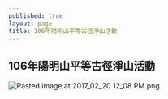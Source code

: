 ```yaml
---
published: true
layout: page
title: 106年陽明山平等古徑淨山活動
---
```

## 106年陽明山平等古徑淨山活動

![Pasted image at 2017_02_20 12_08 PM.png]({{site.baseurl}}/static_files/upload_images/106activity.png)
